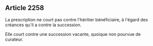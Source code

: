 Article 2258
----
La prescription ne court pas contre l'héritier bénéficiaire, à l'égard des
créances qu'il a contre la succession.

Elle court contre une succession vacante, quoique non pourvue de curateur.
